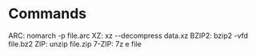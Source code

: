 # Commands

ARC: nomarch -p file.arc
XZ: xz --decompress data.xz
BZIP2: bzip2 -vfd file.bz2
ZIP: unzip file.zip
7-ZIP: 7z e file
